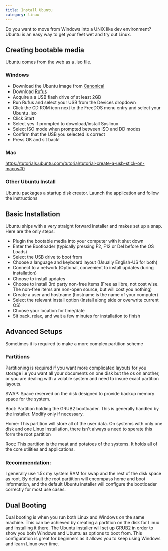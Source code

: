 ```yaml
---
title: Install Ubuntu 
category: linux
---
```


Do you want to move from Windows into a UNIX like dev environment? Ubuntu is an easy way to get your feet wet and try out Linux.

## Creating bootable media
Ubuntu comes from the web as a .iso file.
### Windows
* Download the Ubuntu image from [Canonical](https://www.ubuntu.com/download)
* Download [Rufus](https://rufus.akeo.ie/)
* Acquire a a USB flash drive of at least 2GB
* Run Rufus and select your USB from the Devices dropdown
* Click the CD ROM icon next to the FreeDOS menu entry and select your Ubuntu .iso
* Click Start
* Select yes if prompted to download/install Syslinux
* Select ISO mode when prompted between ISO and DD modes
* Confirm that the USB you selected is correct
* Press OK and sit back!

### Mac
https://tutorials.ubuntu.com/tutorial/tutorial-create-a-usb-stick-on-macos#0

### Other Ubuntu Install
Ubuntu packages a startup disk creator. Launch the application and follow the instructions

## Basic Installation

Ubuntu ships with a very straight forward installer and makes set up a snap. Here are the only steps:
* Plugin the bootable media into your computer with it shut down
* Enter the Bootloader (typically pressing F2, F12 or Del before the OS Loads)
* Select the USB drive to boot from
* Choose a language and keyboard layout (Usually English-US for both)
* Connect to a network (Optional, convenient to install updates during installation)
* Choose to install updates
* Choose to install 3rd party non-free items (Free as libre, not cost wise. The non-free items are non-open source, but will cost you nothing)
* Create a user and hostname (hostname is the name of your computer)
* Select the relevant install option (Install along side or overwrite current OS)
* Choose your location for time/date
* Sit back, relax, and wait a few minutes for installation to finish

## Advanced Setups
Sometimes it is required to make a more complex partition scheme 

### Partitions
Partitioning is required if you want more complicated layouts for you storage i.e you want all your documents on one disk but the os on another, or you are dealing with a volatile system and need to insure exact partition layouts.

SWAP: Space reserved on the disk designed to provide backup memory space for the system. 

Boot: Partition holding the GRUB2 bootloader. This is generally handled by the installer. Modify only if necessary.

Home: This partition will store all of the user data. On systems with only one disk and one Linux installation, there isn't always a need to sperate this form the root partition

Root: This partition is the meat and potatoes of the systems. It holds all of the core utilities and applications.

### Recommendation:

I generally use 1.5x my system RAM for swap and the rest of the disk space as root. By default the root partiition will encompass home and boot information, and the default Ubuntu installer will configure the bootloader correctly for most use cases.

## Dual Booting

Dual booting is when you run both Linux and Windows on the same machine. This can be achieved by creating a partition on the disk for Linux and installing it there. The Ubuntu installer will set up GRUB2 in order to show you both Windows and Ubuntu as options to boot from. This configuration is great for beginners as it allows you to keep using Windows and learn Linux over time.

